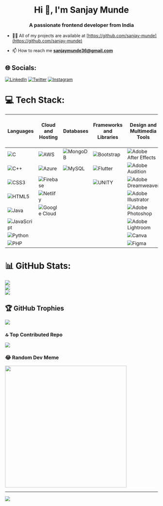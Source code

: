 <h1 align="center">Hi 👋, I'm Sanjay Munde</h1>
<h3 align="center">A passionate frontend developer from India</h3>

- 👨‍💻 All of my projects are available at [https://github.com/sanjay-munde](https://github.com/sanjay-munde)

- 📫 How to reach me **sanjaymunde36@gmail.com**

## 🌐 Socials:
[![LinkedIn](https://img.shields.io/badge/LinkedIn-%230077B5.svg?logo=linkedin&logoColor=white)](https://linkedin.com/in/sanjay-munde) [![Twitter](https://img.shields.io/badge/Twitter-%231DA1F2.svg?logo=Twitter&logoColor=white)](https://twitter.com/Sanjay_Munde_) 
[![Instagram](https://img.shields.io/badge/Instagram-%23E4405F.svg?logo=Instagram&logoColor=white)](https://instagram.com/Sanjay_Munde_) 

# 💻 Tech Stack:
| Languages | Cloud and Hosting | Databases | Frameworks and Libraries | Design and Multimedia Tools | Data Science and Machine Learning | Other Tools and Platforms |
|-----------|-------------------|-----------|---------------------------|-----------------------------|---------------------------------|-----------------------------|
| ![C](https://img.shields.io/badge/c-%2300599C.svg?style=plastic&logo=c&logoColor=white) | ![AWS](https://img.shields.io/badge/AWS-%23FF9900.svg?style=plastic&logo=amazon-aws&logoColor=white) | ![MongoDB](https://img.shields.io/badge/MongoDB-%234ea94b.svg?style=plastic&logo=mongodb&logoColor=white) | ![Bootstrap](https://img.shields.io/badge/bootstrap-%23563D7C.svg?style=plastic&logo=bootstrap&logoColor=white) | ![Adobe After Effects](https://img.shields.io/badge/Adobe%20After%20Effects-9999FF.svg?style=plastic&logo=Adobe%20After%20Effects&logoColor=white) | ![NumPy](https://img.shields.io/badge/numpy-%23013243.svg?style=plastic&logo=numpy&logoColor=white) | ![LINUX](https://img.shields.io/badge/Linux-FCC624?style=plastic&logo=linux&logoColor=black) |
| ![C++](https://img.shields.io/badge/c++-%2300599C.svg?style=plastic&logo=c%2B%2B&logoColor=white) | ![Azure](https://img.shields.io/badge/azure-%230072C6.svg?style=plastic&logo=azure-devops&logoColor=white) | ![MySQL](https://img.shields.io/badge/mysql-%2300f.svg?style=plastic&logo=mysql&logoColor=white) | ![Flutter](https://img.shields.io/badge/Flutter-%2302569B.svg?style=plastic&logo=Flutter&logoColor=white) | ![Adobe Audition](https://img.shields.io/badge/Adobe%20Audition-9999FF.svg?style=plastic&logo=Adobe%20Audition&logoColor=white) | ![Pandas](https://img.shields.io/badge/pandas-%23150458.svg?style=plastic&logo=pandas&logoColor=white) | ![Webflow](https://img.shields.io/badge/Webflow-4353FF?style=plastic&logo=webflow&logoColor=white) |
| ![CSS3](https://img.shields.io/badge/css3-%231572B6.svg?style=plastic&logo=css3&logoColor=white) | ![Firebase](https://img.shields.io/badge/firebase-%23039BE5.svg?style=plastic&logo=firebase) | | ![UNITY](https://img.shields.io/badge/Unity-%2320232a.svg?style=plastic&logo=unity&logoColor=white) | ![Adobe Dreamweaver](https://img.shields.io/badge/Adobe%20Dreamweaver-FF61F6.svg?style=plastic&logo=Adobe%20Dreamweaver&logoColor=white) | ![PyTorch](https://img.shields.io/badge/PyTorch-%23EE4C2C.svg?style=plastic&logo=PyTorch&logoColor=white) | |
| ![HTML5](https://img.shields.io/badge/html5-%23E34F26.svg?style=plastic&logo=html5&logoColor=white) | ![Netlify](https://img.shields.io/badge/netlify-%23000000.svg?style=plastic&logo=netlify&logoColor=#00C7B7) | | | ![Adobe Illustrator](https://img.shields.io/badge/adobeillustrator-%23FF9A00.svg?style=plastic&logo=adobeillustrator&logoColor=white) | ![TensorFlow](https://img.shields.io/badge/TensorFlow-%23FF6F00.svg?style=plastic&logo=TensorFlow&logoColor=white) | |
| ![Java](https://img.shields.io/badge/java-%23ED8B00.svg?style=plastic&logo=java&logoColor=white) | ![Google Cloud](https://img.shields.io/badge/Google%20Cloud-%234285F4.svg?style=plastic&logo=google-cloud&logoColor=white) | | | ![Adobe Photoshop](https://img.shields.io/badge/adobephotoshop-%2331A8FF.svg?style=plastic&logo=adobephotoshop&logoColor=white) | | |
| ![JavaScript](https://img.shields.io/badge/javascript-%23323330.svg?style=plastic&logo=javascript&logoColor=%23F7DF1E) | | | | ![Adobe Lightroom](https://img.shields.io/badge/Adobe%20Lightroom-31A8FF.svg?style=plastic&logo=Adobe%20Lightroom&logoColor=white) | | |
| ![Python](https://img.shields.io/badge/python-3670A0?style=plastic&logo=python&logoColor=ffdd54) | | | | ![Canva](https://img.shields.io/badge/Canva-%2300C4CC.svg?style=plastic&logo=Canva&logoColor=white) | | |
| ![PHP](https://img.shields.io/badge/php-%777BB4.svg?style=plastic&logo=php&logoColor=white) | | | | ![Figma](https://img.shields.io/badge/figma-%23F24E1E.svg?style=plastic&logo=figma&logoColor=white) | | |
# 📊 GitHub Stats:
![](https://github-readme-stats.vercel.app/api?username=sanjay-munde&theme=react&hide_border=false&include_all_commits=false&count_private=false)<br/>
![](https://github-readme-streak-stats.herokuapp.com/?user=sanjay-munde&theme=react&hide_border=false)<br/>
![](https://github-readme-stats.vercel.app/api/top-langs/?username=sanjay-munde&theme=react&hide_border=false&include_all_commits=false&count_private=false&layout=compact)

## 🏆 GitHub Trophies
![](https://github-profile-trophy.vercel.app/?username=sanjay-munde&theme=dark&no-frame=false&no-bg=true&margin-w=4)

### 🔝 Top Contributed Repo
![](https://github-contributor-stats.vercel.app/api?username=sanjay-munde&limit=5&theme=dark&combine_all_yearly_contributions=true)

### 😂 Random Dev Meme
<img src='https://randommeme-five.vercel.app/' style="height: 400px;"/>

---
[![](https://visitcount.itsvg.in/api?id=sanjay-munde&icon=0&color=1)](https://visitcount.itsvg.in)

<!-- Proudly created with GPRM ( https://gprm.itsvg.in ) -->

